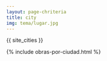 ```yaml
---
layout: page-chriteria
title: city
img: tema/lugar.jpg
---
```

<div class="row">
    {{ site_cities }}
</div>

{% include obras-por-ciudad.html %}